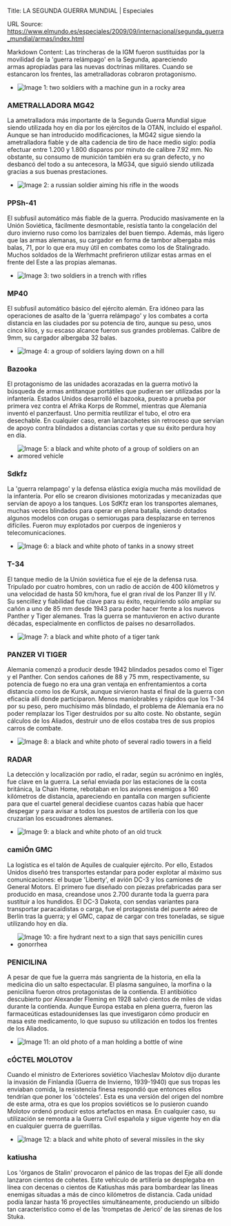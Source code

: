 Title: LA SEGUNDA GUERRA MUNDIAL | Especiales

URL Source: https://www.elmundo.es/especiales/2009/09/internacional/segunda_guerra_mundial/armas/index.html

Markdown Content:
Las trincheras de la IGM fueron sustituidas por la movilidad de la 'guerra relámpago' en la Segunda, apareciendo  
armas apropiadas para las nuevas doctrinas militares. Cuando se estancaron los frentes, las ametralladoras cobraron protagonismo.

*   ![Image 1: two soldiers with a machine gun in a rocky area](https://e00-elmundo.uecdn.es/especiales/2009/09/internacional/segunda_guerra_mundial/img/armas/tierra01.jpg)

### AMETRALLADORA MG42

La ametralladora más importante de la Segunda Guerra Mundial sigue siendo utilizada hoy en día por los ejércitos de la OTAN, incluido el español. Aunque se han introducido modificaciones, la MG42 sigue siendo la ametralladora fiable y de alta cadencia de tiro de hace medio siglo: podía efectuar entre 1.200 y 1.800 disparos por minuto de calibre 7.92 mm. No obstante, su consumo de munición también era su gran defecto, y no desbancó del todo a su antecesora, la MG34, que siguió siendo utilizada gracias a sus buenas prestaciones.

*   ![Image 2: a russian soldier aiming his rifle in the woods](https://e00-elmundo.uecdn.es/especiales/2009/09/internacional/segunda_guerra_mundial/img/armas/tierra02.jpg)

### PPSh-41

El subfusil automático más fiable de la guerra. Producido masivamente en la Unión Soviética, fácilmente desmontable, resistía tanto la congelación del duro invierno ruso como los barrizales del buen tiempo. Además, más ligero que las armas alemanas, su cargador en forma de tambor albergaba más balas, 71, por lo que era muy útil en combates como los de Stalingrado. Muchos soldados de la Werhmacht prefirieron utilizar estas armas en el frente del Este a las propias alemanas.

*   ![Image 3: two soldiers in a trench with rifles](https://e00-elmundo.uecdn.es/especiales/2009/09/internacional/segunda_guerra_mundial/img/armas/tierra03.jpg)

### MP40

El subfusil automático básico del ejército alemán. Era idóneo para las operaciones de asalto de la 'guerra relámpago' y los combates a corta distancia en las ciudades por su potencia de tiro, aunque su peso, unos cinco kilos, y su escaso alcance fueron sus grandes problemas. Calibre de 9mm, su cargador albergaba 32 balas.

*   ![Image 4: a group of soldiers laying down on a hill](https://e00-elmundo.uecdn.es/especiales/2009/09/internacional/segunda_guerra_mundial/img/armas/tierra04.jpg)

### Bazooka

El protagonismo de las unidades acorazadas en la guerra motivó la búsqueda de armas antitanque portátiles que pudieran ser utilizadas por la infantería. Estados Unidos desarrolló el bazooka, puesto a prueba por primera vez contra el Afrika Korps de Rommel, mientras que Alemania inventó el panzerfaust. Uno permitía reutilizar el tubo, el otro era desechable. En cualquier caso, eran lanzacohetes sin retroceso que servían de apoyo contra blindados a distancias cortas y que su éxito perdura hoy en día.

*   ![Image 5: a black and white photo of a group of soldiers on an armored vehicle](https://e00-elmundo.uecdn.es/especiales/2009/09/internacional/segunda_guerra_mundial/img/armas/tierra05.jpg)

### Sdkfz

La 'guerra relampago' y la defensa elástica exigía mucha más movilidad de la infantería. Por ello se crearon divisiones motorizadas y mecanizadas que servían de apoyo a los tanques. Los SdKfz eran los transportes alemanes, muchas veces blindados para operar en plena batalla, siendo dotados algunos modelos con orugas o semiorugas para desplazarse en terrenos difíciles. Fueron muy explotados por cuerpos de ingenieros y telecomunicaciones.

*   ![Image 6: a black and white photo of tanks in a snowy street](https://e00-elmundo.uecdn.es/especiales/2009/09/internacional/segunda_guerra_mundial/img/armas/tierra06.jpg)

### T-34

El tanque medio de la Unión soviética fue el eje de la defensa rusa. Tripulado por cuatro hombres, con un radio de acción de 400 kilómetros y una velocidad de hasta 50 km/hora, fue el gran rival de los Panzer III y IV. Su sencillez y fiabilidad fue clave para su éxito, requiriendo sólo ampliar su cañón a uno de 85 mm desde 1943 para poder hacer frente a los nuevos Panther y Tiger alemanes. Tras la guerra se mantuvieron en activo durante décadas, especialmente en conflictos de países no desarrollados.

*   ![Image 7: a black and white photo of a tiger tank](https://e00-elmundo.uecdn.es/especiales/2009/09/internacional/segunda_guerra_mundial/img/armas/tierra07.jpg)

### PANZER VI TIGER

Alemania comenzó a producir desde 1942 blindados pesados como el Tiger y el Panther. Con sendos cañones de 88 y 75 mm, respectivamente, su potencia de fuego no era una gran ventaja en enfrentamientos a corta distancia como los de Kursk, aunque sirvieron hasta el final de la guerra con eficacia allí donde participaron. Menos maniobrables y rápidos que los T-34 por su peso, pero muchísimo más blindado, el problema de Alemania era no poder remplazar los Tiger destruidos por su alto coste. No obstante, según cálculos de los Aliados, destruir uno de ellos costaba tres de sus propios carros de combate.

*   ![Image 8: a black and white photo of several radio towers in a field](https://e00-elmundo.uecdn.es/especiales/2009/09/internacional/segunda_guerra_mundial/img/armas/tierra08.jpg)

### RADAR

La detección y localización por radio, el radar, según su acrónimo en inglés, fue clave en la guerra. La señal enviada por las estaciones de la costa británica, la Chain Home, rebotaban en los aviones enemigos a 160 kilómetros de distancia, apareciendo en pantalla con margen suficiente para que el cuartel general decidiese cuantos cazas había que hacer despegar y para avisar a todos los puestos de artillería con los que cruzarían los escuadrones alemanes.

*   ![Image 9: a black and white photo of an old truck](https://e00-elmundo.uecdn.es/especiales/2009/09/internacional/segunda_guerra_mundial/img/armas/tierra09.jpg)

### camiÓn GMC

La logística es el talón de Aquiles de cualquier ejército. Por ello, Estados Unidos diseñó tres transportes estandar para poder explotar al máximo sus comunicaciones: el buque 'Liberty', el avión DC-3 y los camiones de General Motors. El primero fue diseñado con piezas prefabricadas para ser producido en masa, creandose unos 2.700 durante toda la guerra para sustituir a los hundidos. El DC-3 Dakota, con sendas variantes para transportar paracaidistas o carga, fue el protagonista del puente aéreo de Berlín tras la guerra; y el GMC, capaz de cargar con tres toneladas, se sigue utilizando hoy en día.

*   ![Image 10: a fire hydrant next to a sign that says penicillin cures gonorrhea](https://e00-elmundo.uecdn.es/especiales/2009/09/internacional/segunda_guerra_mundial/img/armas/tierra10.jpg)

### PENICILINA

A pesar de que fue la guerra más sangrienta de la historia, en ella la medicina dio un salto espectacular. El plasma sanguíneo, la morfina o la penicilina fueron otros protagonistas de la contienda. El antibiótico descubierto por Alexander Fleming en 1928 salvó cientos de miles de vidas durante la contienda. Aunque Europa estaba en plena guerra, fueron las farmaceúticas estadounidenses las que investigaron cómo producir en masa este medicamento, lo que supuso su utilización en todos los frentes de los Aliados.

*   ![Image 11: an old photo of a man holding a bottle of wine](https://e00-elmundo.uecdn.es/especiales/2009/09/internacional/segunda_guerra_mundial/img/armas/tierra11.jpg)

### cÓCTEL MOLOTOV

Cuando el ministro de Exteriores soviético Viacheslav Molotov dijo durante la invasión de Finlandia (Guerra de Invierno, 1939-1940) que sus tropas les enviaban comida, la resistencia finesa respondió que entonces ellos tendrían que poner los 'cócteles'. Esta es una versión del origen del nombre de este arma, otra es que los propios soviéticos se lo pusieron cuando Molotov ordenó producir estos artefactos en masa. En cualquier caso, su utilización se remonta a la Guerra Civil española y sigue vigente hoy en día en cualquier guerra de guerrillas.

*   ![Image 12: a black and white photo of several missiles in the sky](https://e00-elmundo.uecdn.es/especiales/2009/09/internacional/segunda_guerra_mundial/img/armas/tierra12.jpg)

### katiusha

Los 'órganos de Stalin' provocaron el pánico de las tropas del Eje allí donde lanzaron cientos de cohetes. Este vehículo de artillería se desplegaba en línea con decenas o cientos de Katiushas más para bombardear las líneas enemigas situadas a más de cinco kilómetros de distancia. Cada unidad podía lanzar hasta 16 proyectiles simultáneamente, produciendo un silbido tan característico como el de las 'trompetas de Jericó' de las sirenas de los Stuka.

